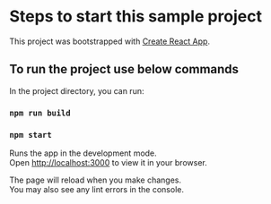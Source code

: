 # Steps to start this sample project

This project was bootstrapped with [Create React App](https://github.com/facebook/create-react-app).

## To run the project use below commands

In the project directory, you can run:


### `npm run build`

### `npm start`

Runs the app in the development mode.\
Open [http://localhost:3000](http://localhost:3000) to view it in your browser.

The page will reload when you make changes.\
You may also see any lint errors in the console.






